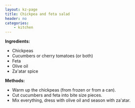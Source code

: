 ```yaml
---
layout: kz-page
title: Chickpea and feta salad
header: no
categories:
    - kitchen
---
```


**Ingredients:**

* Chickpeas
* Cucumbers or cherry tomatoes (or both)
* Feta
* Olive oil
* Za'atar spice

**Methods:**

* Warm up the chickpeas (from frozen or from a can).
* Cut cucumbers and feta into bite size pieces.
* Mix everything, dress with olive oil and season with za'atar.
